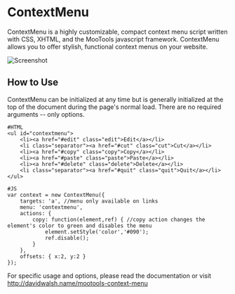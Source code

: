 ContextMenu
=========

ContextMenu is a highly customizable, compact context menu script written with CSS, XHTML, and the MooTools javascript framework. ContextMenu allows you to offer stylish, functional context menus on your website.

![Screenshot](http://davidwalsh.name/dw-content/dw-context.jpg)

How to Use
----------

ContextMenu can be initialized at any time but is generally initialized at the top of the document during the page's normal load.  There are no required arguments -- only options.
	
	#HTML
	<ul id="contextmenu">
		<li><a href="#edit" class="edit">Edit</a></li>
		<li class="separator"><a href="#cut" class="cut">Cut</a></li>
		<li><a href="#copy" class="copy">Copy</a></li>
		<li><a href="#paste" class="paste">Paste</a></li>
		<li><a href="#delete" class="delete">Delete</a></li>
		<li class="separator"><a href="#quit" class="quit">Quit</a></li>
	</ul>
	
	#JS
	var context = new ContextMenu({
		targets: 'a', //menu only available on links
		menu: 'contextmenu',
		actions: {
			copy: function(element,ref) { //copy action changes the element's color to green and disables the menu
				element.setStyle('color','#090');
				ref.disable();
			}
		},
		offsets: { x:2, y:2 }
	});
	

For specific usage and options, please read the documentation or visit http://davidwalsh.name/mootools-context-menu